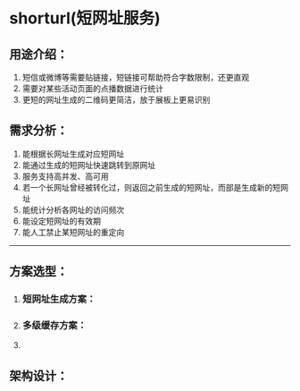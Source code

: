 # shorturl(短网址服务)
## 用途介绍：
1. 短信或微博等需要贴链接，短链接可帮助符合字数限制，还更直观
2. 需要对某些活动页面的点播数据进行统计
3. 更短的网址生成的二维码更简洁，放于展板上更易识别
## 需求分析：
1. 能根据长网址生成对应短网址
2. 能通过生成的短网址快速跳转到原网址
3. 服务支持高并发、高可用
3. 若一个长网址曾经被转化过，则返回之前生成的短网址，而部是生成新的短网址
4. 能统计分析各网址的访问频次
5. 能设定短网址的有效期
6. 能人工禁止某短网址的重定向
---
## 方案选型：
1. ### 短网址生成方案：
2. ### 多级缓存方案：
3. 
## 架构设计：